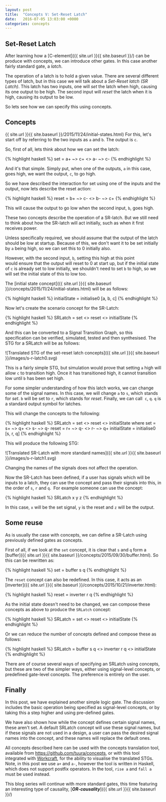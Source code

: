 ```yaml
---
layout: post
title:  "Concepts V: Set-Reset Latch"
date:   2016-07-05 13:03:00 +0000
categories: concepts
---
```


Set-Reset Latch
---------------

After learning how a [C-element]({{ site.url }}{{ site.baseurl }}/) can be
produce with concepts, we can introduce other gates. In this case another
fairly standard gate, a *latch*.

The operation of a latch is to hold a given value. There are several different
types of latch, but in this case we will talk about a *Set-Reset latch (SR
Latch)*. This latch has two inputs, one will *set* the latch when high,
causing its one output to be high. The second input will *reset* the latch
when it is high, causing its output to be low.

So lets see how we can specify this using concepts.

Concepts
--------
{{ site.url }}{{ site.baseurl }}/2015/11/24/initial-states.html)
For this, let's start off by referring to the two inputs as `a`
and `b`. The output is `c`.

So, first of all, lets think about how we can set the latch:

{% highlight haskell %}
set = a+ ~> c+ <> a- ~> c-
{% endhighlight %}

And it's that simple. Simply put, when one of the outputs, `a` in this case,
goes high, we want the output, `c`, to go high.

So we have described the interaction for set using one of the inputs and the
output, now lets describe the reset action:

{% highlight haskell %}
reset = b+ ~> c- <> b- ~> c+
{% endhighlight %}

This will cause the output to go low when the second input, `b`, goes high.

These two concepts describe the operation of a SR-latch. But we still need to
think about how the SR-latch will act initially, such as when it first
receives power.

Unless specifically required, we should assume that the output of the latch
should be low at startup. Because of this, we don't want it to be set
initially by `a` being high, so we can set this to 0 initially also.

However, with the second input, `b`, setting this high at this point
would ensure that the output will reset to 0 at start up, but if the initial
state of `c` is already set to low initially, we shouldn't need to set `b` to
high, so we will set the initial state of this to low too.

The
[initial state concept]({{ site.url }}{{ site.baseurl }}/concepts/2015/11/24/initial-states.html)
will be as follows:

{% highlight haskell %}
initialState = initialise0 [a, b, c]
{% endhighlight %}

Now let's create the scenario concept for the SR-Latch:

{% highlight haskell %}
SRLatch = set <> reset <> initialState
{% endhighlight %}

And this can be converted to a Signal Transition Graph, so this
specification can be verified, simulated, tested and then synthesised. The STG
for a SRLatch will be as follows:

![Translated STG of the set-reset latch concepts]({{ site.url }}{{ site.baseurl }}/images/s-r-latch0.svg)

This is a fairly simple STG, but simulation would prove that setting `a` high
will allow `c` to transition high. Once it has transitioned high, it cannot
transition low until `b` has been set high.

For some simpler understanding of how this latch works, we can change some of
the signal names. In this case, we will change `a` to `s`, which stands for
*set*. `b` will be set to `r`, which stands for *reset*. Finally, we can call 
`c`, `q`. `q` is a standard output symbol for latches.

This will change the concepts to the following:

{% highlight haskell %}
SRLatch = set <> reset <> initialState
  where
    set = s+ ~> q+ <> s- ~> q-
    reset = r+ ~> q- <> r- ~> q+
    initialState = initialise0 [s, r, q]
{% endhighlight %}

This will produce the following STG:

![Translated SR-Latch with more standard names]({{ site.url }}{{ site.baseurl }}/images/s-r-latch1.svg)

Changing the names of the signals does not affect the operation.

Now the SR-Latch has been defined, if a user has signals which will be inputs
to a latch, they can use the concept and pass their signals into this, in the
order of `s`, `r` and `q`.  For example someone can use the concept:

{% highlight haskell %}
SRLatch x  y  z
{% endhighlight %}

In this case, `x` will be the set signal, `y` is the reset and `z` will be the
output.

Some reuse
----------

As is usually the case with concepts, we can define a SR-Latch using
previously defined gates as concepts.

First of all, if we look at the `set` concept, it is clear that `s` and `q`
form a
[buffer]({{ site.url }}{{ site.baseurl }}/concepts/2015/09/30/buffer.html).
 So this can be rewritten as:

{% highlight haskell %}
set = buffer s q
{% endhighlight %}

The `reset` concept can also be redefined. In this case, it acts as an
[inverter]({{ site.url }}{{ site.baseurl }}/concepts/2015/10/21/inverter.html):

{% highlight haskell %}
reset = inverter r q
{% endhighlight %}

As the initial state doesn't need to be changed, we can compose these concepts
as above to produce the `SRLatch` concept:

{% highlight haskell %}
SRLatch = set <> reset <> initialState
{% endhighlight %}

Or we can reduce the number of concepts defined and compose these as follows:

{% highlight haskell %}
SRLatch = buffer s q <> inverter r q <> initialState
{% endhighlight %}

There are of course several ways of specifying an SRLatch using concepts, but
these are two of the simpler ways, either using signal-level concepts, or
predefined gate-level concepts. The preference is entirely on the user.

Finally
-------

In this post, we have explained another simple logic gate. The discussion
includes the basic operation being specified as signal-level concepts, or by
taking this a step higher and using pre-defined gates.

We have also shown how while the concept defines certain signal names, these
aren't set. A default SRLatch concept will use these signal names, but if
these signals are not used in a design, a user can pass the desired signal
names into the concept, and these names will replace the default ones.

All concepts described here can be used with the concepts translation tool,
available from <https://github.com/tuura/concepts>, or with this tool
integrated with [Workcraft](http://www.workcraft.org/), for the ability to
visualise the translated STGs. Note, in this post we use `a+` and `a-`,
however the tool is written in Haskell, which does not support postfix
operators. In the tool, `rise a` and `fall a` must be used instead.

This blog series will continue with more standard gates, this time featuring
an interesting type of causality, [***OR-causality***]({{ site.url }}{{ site.baseurl }}/)
